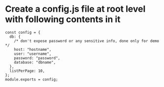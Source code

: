 # Create a config.js file at root level with following contents in it

```
const config = {
  db: {
    /* don't expose password or any sensitive info, done only for demo */
    host: "hostname",
    user: "username",
    password: "password",
    database: "dbname",
  },
  listPerPage: 10,
};
module.exports = config;

```